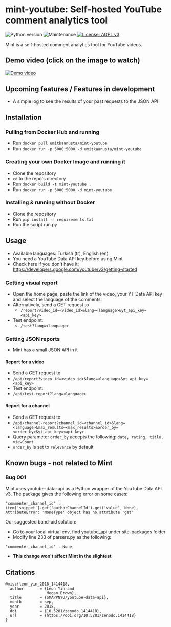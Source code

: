 # mint-youtube: Self-hosted YouTube comment analytics tool
![Python version](https://img.shields.io/badge/python-v3.7-blue)
![Maintenance](https://img.shields.io/badge/Maintained%3F-yes-green.svg)
[![License: AGPL v3](https://img.shields.io/badge/License-AGPL%20v3-blue.svg)](https://www.gnu.org/licenses/agpl-3.0)


Mint is a self-hosted comment analytics tool for YouTube videos.


## Demo video (click on the image to watch)
[![Demo video](https://img.youtube.com/vi/pTSNcMOUd-s/0.jpg)](https://www.youtube.com/watch?v=pTSNcMOUd-s)


## Upcoming features / Features in development
- A simple log to see the results of your past requests to the JSON API


## Installation

### Pulling from Docker Hub and running
- Run `docker pull umitkaanusta/mint-youtube`
- Run `docker run -p 5000:5000 -d umitkaanusta/mint-youtube`

### Creating your own Docker Image and running it
- Clone the repository
- `cd` to the repo's directory
- Run `docker build -t mint-youtube .`
- Run `docker run -p 5000:5000 -d mint-youtube`

### Installing & running without Docker
- Clone the repository
- Run `pip install -r requirements.txt`
- Run the script run.py 


## Usage
- Available languages: Turkish (tr), English (en)
- You need a YouTube Data API key before using Mint
- Check here if you don't have it: https://developers.google.com/youtube/v3/getting-started

### Getting visual report
- Open the home page, paste the link of the video, your YT Data API key and select the language of the comments.
- Alternatively, send a GET request to
    - `/report?video_id=<video_id>&lang=<language>&yt_api_key=<api_key>`
- Test endpoint:
    - `/test?lang=<language>`
    
### Getting JSON reports
- Mint has a small JSON API in it

#### Report for a video
- Send a GET request to
-   `/api/report?video_id=<video_id>&lang=<language>&yt_api_key=<api_key>`
- Test endpoint:
-   `/api/test-report?lang=<language>`

#### Report for a channel
- Send a GET request to
-   `/api/channel-report?channel_id=<channel_id>&lang=<language>&max_results=<max_results>&order_by=<order_by>&yt_api_key=<api_key>`
-   Query parameter `order_by` accepts the following: `date, rating, title, viewCount`
-   `order_by` is set to `relevance` by default



## Known bugs - not related to Mint

### Bug 001
Mint uses youtube-data-api as a Python wrapper of the YouTube Data API v3.
The package gives the following error on some cases:
```
"commenter_channel_id" : item['snippet'].get('authorChannelId').get('value', None),
AttributeError: 'NoneType' object has no attribute 'get'
```
Our suggested band-aid solution:
- Go to your local virtual env, find youtube_api under site-packages folder
- Modify line 233 of parsers.py as the following:
```
"commenter_channel_id" : None,
```
- **This change won't affect Mint in the slightest**


## Citations

```
@misc{leon_yin_2018_1414418,
  author       = {Leon Yin and
                  Megan Brown},
  title        = {SMAPPNYU/youtube-data-api},
  month        = sep,
  year         = 2018,
  doi          = {10.5281/zenodo.1414418},
  url          = {https://doi.org/10.5281/zenodo.1414418}
}
```
